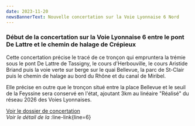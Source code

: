 ```yaml
---
date: 2023-11-20
newsBannerText: Nouvelle concertation sur la Voie Lyonnaise 6 Nord
---
```


### Début de la concertation sur la Voie Lyonnaise 6 entre le pont De Lattre et le chemin de halage de Crépieux
Cette concertation précise le tracé de ce tronçon qui empruntera la trémie sous le pont De Lattre de Tassigny, le cours d'Herbouville, le cours Aristide Briand puis la voie verte sur berge sur le quai Bellevue, la parc de St-Clair puis le chemin de halage au bord du Rhône et du canal de Miribel.

Elle précise en outre que le tronçon situé entre la place Bellevue et le seuil de la Feyssine sera conservé en l'état, ajoutant 3km au linéaire "Réalisé" du réseau 2026 des Voies Lyonnaises.

[Voir le dossier de concertation](https://cyclopolis.lavilleavelo.org/vl6/VL6Nord_Herbouville_Crepieux.pdf)  
*Voir le détail de la* :line-link{line=6}  